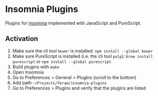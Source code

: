 # Insomnia Plugins

Plugins for [insomnia] implemented with JavaScript and PureScript.

[insomnia]: https://insomnia.rest


## Activation

1. Make sure the cli tool `bower` is installed:
  `npm install --global bower`
1. Make sure PureScript is installed (i.e. the cli tool `pulp`):
  `brew install purescript` or `npm install --global purescript`
1. Build plugins with `make`
1. Open Insomnia
1. Go to Preferences > General > Plugins (scroll to the bottom)
1. Add path `~/Projects/feram/insomnia-plugins`
1. Go to Preferences > Plugins and verify that the plugins are listed
